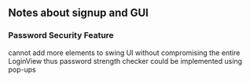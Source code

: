 ## Notes about signup and GUI
### Password Security Feature
 cannot add more elements to swing UI without compromising 
 the entire LoginView thus password strength checker could
 be implemented using pop-ups